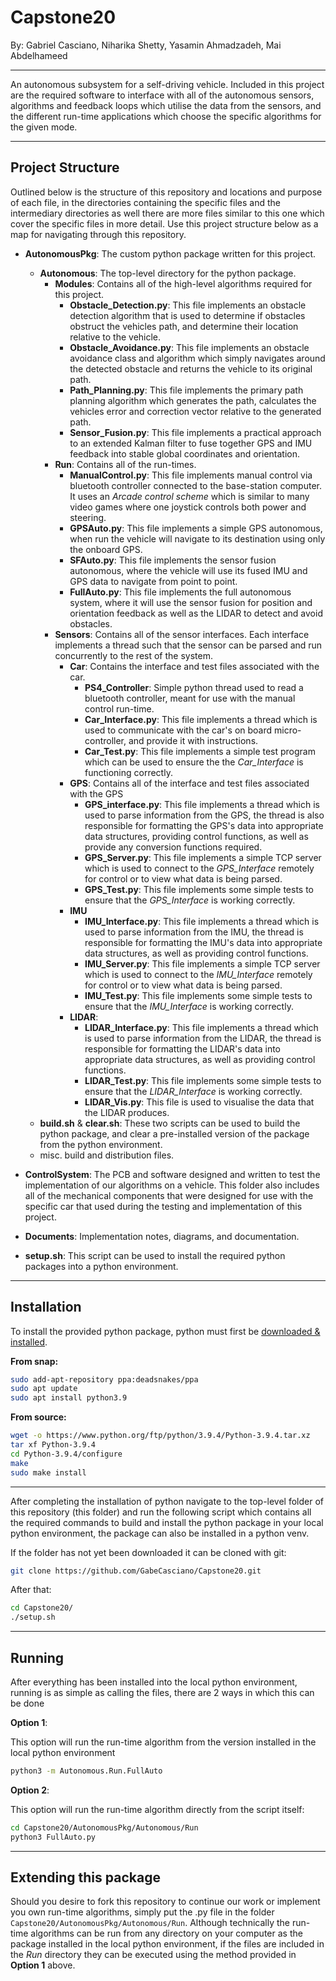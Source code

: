 # Capstone20

By: Gabriel Casciano, Niharika Shetty, Yasamin Ahmadzadeh, Mai Abdelhameed

------

An autonomous subsystem for a self-driving vehicle. Included in this project are the required software to interface with all of the autonomous sensors, algorithms and feedback loops which utilise the data from the sensors, and the different run-time applications which choose the specific algorithms for the given mode. 



------

## Project Structure

Outlined below is the structure of this repository and locations and purpose of each file, in the directories containing the specific files and the intermediary directories as well there are more files similar to this one which cover the specific files in more detail. Use this project structure below as a map for navigating through this repository.

- **AutonomousPkg**: The custom python package written for this project.
  - **Autonomous**: The top-level directory for the python package.
    - **Modules**: Contains all of the high-level algorithms required for this project.
      - **Obstacle_Detection.py**: This file implements an obstacle detection algorithm that is used to determine if obstacles obstruct the vehicles path, and determine their location relative to the vehicle.
      - **Obstacle_Avoidance.py**: This file implements an obstacle avoidance class and algorithm which simply navigates around the detected obstacle and returns the vehicle to its original path. 
      - **Path_Planning.py**: This file implements the primary path planning algorithm which generates the path, calculates the vehicles error and correction vector relative to the generated path.
      - **Sensor_Fusion.py**: This file implements a practical approach to an extended Kalman filter to fuse together GPS and IMU feedback into stable global coordinates and orientation. 
    - **Run**: Contains all of the run-times.
      - **ManualControl.py**: This file implements manual control via bluetooth controller connected to the base-station computer. It uses an *Arcade control scheme* which is similar to many video games where one joystick controls both power and steering.
      - **GPSAuto.py**: This file implements a simple GPS autonomous, when run the vehicle will navigate to its destination using only the onboard GPS.
      - **SFAuto.py**: This file implements the sensor fusion autonomous, where the vehicle will use its fused IMU and GPS data to navigate from point to point.
      - **FullAuto.py**: This file implements the full autonomous system, where it will use the sensor fusion for position and orientation feedback as well as the LIDAR to detect and avoid obstacles.
    - **Sensors**: Contains all of the sensor interfaces. Each interface implements a thread such that the sensor can be parsed and run concurrently to the rest of the system.
      - **Car**: Contains the interface and test files associated with the car.
        - **PS4_Controller**: Simple python thread used to read a bluetooth controller, meant for use with the manual control run-time.
        - **Car_Interface.py**: This file implements a thread which is used to communicate with the car's on board micro-controller, and provide it with instructions.
        - **Car_Test.py**: This file implements a simple test program which can be used to ensure the the *Car_Interface* is functioning correctly.
      - **GPS**: Contains all of the interface and test files associated with the GPS
        - **GPS_interface.py**: This file implements a thread which is used to parse information from the GPS, the thread is also responsible for formatting the GPS's data into appropriate data structures, providing control functions, as well as provide any conversion functions required. 
        - **GPS_Server.py**: This file implements a simple TCP server which is used to connect to the *GPS_Interface* remotely for control or to view what data is being parsed. 
        - **GPS_Test.py**: This file implements some simple tests to ensure that the *GPS_Interface* is working correctly.
      - **IMU**
        - **IMU_Interface.py**: This file implements a thread which is used to parse information from the IMU, the thread is responsible for formatting the IMU's data into appropriate data structures, as well as providing control functions.
        - **IMU_Server.py**: This file implements a simple TCP server which is used to connect to the *IMU_Interface* remotely for control or to view what data is being parsed.
        - **IMU_Test.py**: This file implements some simple tests to ensure that the *IMU_Interface* is working correctly.
      - **LIDAR**:
        - **LIDAR_Interface.py**: This file implements a thread which is used to parse information from the LIDAR, the thread is responsible for formatting the LIDAR's data into appropriate data structures, as well as providing control functions.
        - **LIDAR_Test.py**: This file implements some simple tests to ensure that the *LIDAR_Interface* is working correctly.
        - **LIDAR_Vis.py**: This file is used to visualise the data that the LIDAR  produces.
  - **build.sh** & **clear.sh**: These two scripts can be used to build the python package, and clear a pre-installed version of the package from the python environment.
  - misc. build and distribution files.
  
- **ControlSystem**: The PCB and software designed and written to test the implementation of our algorithms on a vehicle. This folder also includes all of the mechanical components that were designed for use with the specific car that used during the testing and implementation of this project.

- **Documents**: Implementation notes, diagrams, and documentation.

- **setup.sh**: This script can be used to install the required python packages into a python environment.

  

------

## Installation

To install the provided python package, python must first be [downloaded & installed](https://www.python.org/ftp/python/3.9.4/Python-3.9.4.tar.xz). 

**From snap:**

```bash
sudo add-apt-repository ppa:deadsnakes/ppa
sudo apt update
sudo apt install python3.9
```

**From source:**

```bash
wget -o https://www.python.org/ftp/python/3.9.4/Python-3.9.4.tar.xz
tar xf Python-3.9.4
cd Python-3.9.4/configure
make
sudo make install
```

------

After completing the installation of python navigate to the top-level folder of this repository (this folder) and run the following script which contains all the required commands to build and install the python package in your local python environment, the package can also be installed in a python venv.

If the folder has not yet been downloaded it can be cloned with git:

```bash
git clone https://github.com/GabeCasciano/Capstone20.git
```

After that:

```bash
cd Capstone20/
./setup.sh
```



------

## Running

After everything has been installed into the local python environment, running is as simple as calling the files, there are 2 ways in which this can be done

**Option 1**:

This option will run the run-time algorithm from the version installed in the local python environment

```bash
python3 -m Autonomous.Run.FullAuto
```

**Option 2**:

This option will run the run-time algorithm directly from the script itself:

```bash
cd Capstone20/AutonomousPkg/Autonomous/Run
python3 FullAuto.py
```



------

## Extending this package

Should you desire to fork this repository to continue our work or implement you own run-time algorithms, simply put the .py file in the folder `Capstone20/AutonomousPkg/Autonomous/Run`. Although technically the run-time algorithms can be run from any directory on your computer as the package installed in the local python environment, if the files are included in the *Run* directory they can be executed using the method provided in **Option 1** above.
